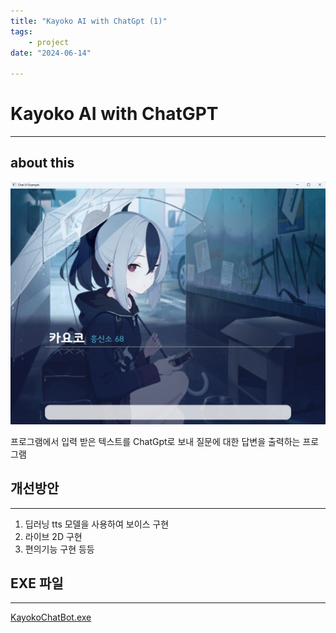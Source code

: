 ```yaml
---
title: "Kayoko AI with ChatGpt (1)"
tags:
    - project
date: "2024-06-14"

---
```


# Kayoko AI with ChatGPT
---
## about this 
![exampleThisApp](https://github.com/mine3873/mine3873.github.io/raw/master/assets/img/pages/kayoko_ChatBot_example.png)

프로그램에서 입력 받은 텍스트를 ChatGpt로 보내 질문에 대한 답변을 출력하는 프로그램 

## 개선방안
---

1. 딥러닝 tts 모델을 사용하여 보이스 구현 
2. 라이브 2D 구현
3. 편의기능 구현 등등

## EXE 파일
---
[KayokoChatBot.exe](https://github.com/mine3873/mine3873.github.io/raw/master/projectFile/KayokoChatBot/kayoko.zip)